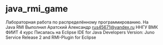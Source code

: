 java_rmi_game
=============

Лабораторная работа по распределённому программированию. На Java RMI Выполнил Аратский Александр rus45671@yandex.ru ННГУ ВМК ФИИТ 4 курс  Писалась на Eclipse IDE for Java Developers Version: Juno Service Release 2 and RMI-Plugin for Eclipse

